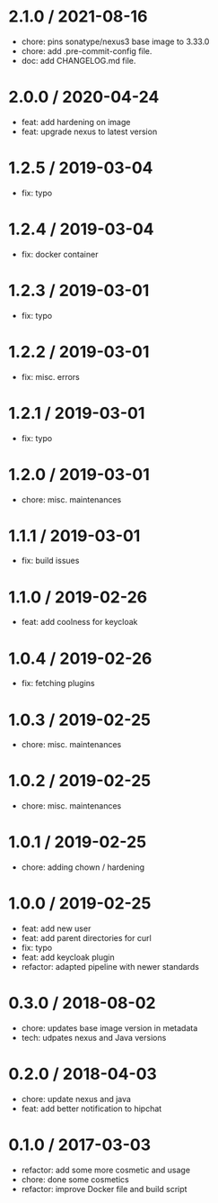 
2.1.0 / 2021-08-16
==================

  * chore: pins sonatype/nexus3 base image to 3.33.0
  * chore: add .pre-commit-config file.
  * doc: add CHANGELOG.md file.

2.0.0 / 2020-04-24
==================

  * feat: add hardening on image
  * feat: upgrade nexus to latest version

1.2.5 / 2019-03-04
==================

  * fix: typo

1.2.4 / 2019-03-04
==================

  * fix: docker container

1.2.3 / 2019-03-01
==================

  * fix: typo

1.2.2 / 2019-03-01
==================

  * fix: misc. errors

1.2.1 / 2019-03-01
==================

  * fix: typo

1.2.0 / 2019-03-01
==================

  * chore: misc. maintenances

1.1.1 / 2019-03-01
==================

  * fix: build issues

1.1.0 / 2019-02-26
==================

  * feat: add coolness for keycloak

1.0.4 / 2019-02-26
==================

  * fix: fetching plugins

1.0.3 / 2019-02-25
==================

  * chore: misc. maintenances

1.0.2 / 2019-02-25
==================

  * chore: misc. maintenances

1.0.1 / 2019-02-25
==================

  * chore: adding chown / hardening

1.0.0 / 2019-02-25
==================

  * feat: add new user
  * feat: add parent directories for curl
  * fix: typo
  * feat: add keycloak plugin
  * refactor: adapted pipeline with newer standards

0.3.0 / 2018-08-02
==================

  * chore: updates base image version in metadata
  * tech: udpates nexus and Java versions

0.2.0 / 2018-04-03
==================

  * chore: update nexus and java
  * feat: add better notification to hipchat

0.1.0 / 2017-03-03
==================

  * refactor: add some more cosmetic and usage
  * chore: done some cosmetics
  * refactor: improve Docker file and build script
